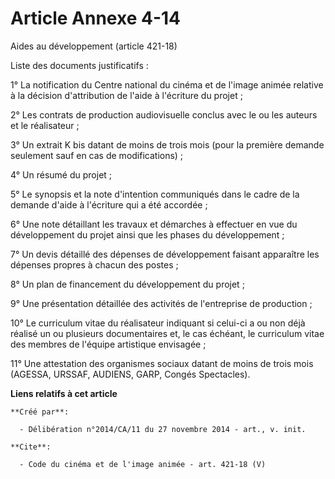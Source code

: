 # Article Annexe 4-14

Aides au développement (article 421-18) 

Liste des documents justificatifs : 

1° La notification du Centre national du cinéma et de l'image animée relative à la décision d'attribution de l'aide à
l'écriture du projet ; 

2° Les contrats de production audiovisuelle conclus avec le ou les auteurs et le réalisateur ; 

3° Un extrait K bis datant de moins de trois mois (pour la première demande seulement sauf en cas de modifications) ; 

4° Un résumé du projet ; 

5° Le synopsis et la note d'intention communiqués dans le cadre de la demande d'aide à l'écriture qui a été accordée ; 

6° Une note détaillant les travaux et démarches à effectuer en vue du développement du projet ainsi que les phases du
développement ; 

7° Un devis détaillé des dépenses de développement faisant apparaître les dépenses propres à chacun des postes ; 

8° Un plan de financement du développement du projet ; 

9° Une présentation détaillée des activités de l'entreprise de production ; 

10° Le curriculum vitae du réalisateur indiquant si celui-ci a ou non déjà réalisé un ou plusieurs documentaires et, le cas
échéant, le curriculum vitae des membres de l'équipe artistique envisagée ; 

11° Une attestation des organismes sociaux datant de moins de trois mois (AGESSA, URSSAF, AUDIENS, GARP, Congés Spectacles).

**Liens relatifs à cet article**

	**Créé par**:

	  - Délibération n°2014/CA/11 du 27 novembre 2014 - art., v. init.

	**Cite**:

	  - Code du cinéma et de l'image animée - art. 421-18 (V)
